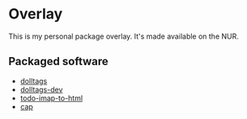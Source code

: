 # Overlay

This is my personal package overlay.
It's made available on the NUR.

## Packaged software

- [dolltags](https://git.sr.ht/~artemis/dolltags)
- [dolltags-dev](https://git.sr.ht/~artemis/dolltags)
- [todo-imap-to-html](https://git.sr.ht/~artemis/todo-imap-to-html)
- [cap](https://git.sr.ht/~artemis/cap)

